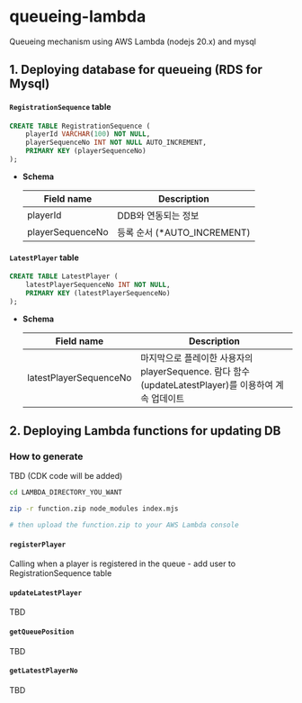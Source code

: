 # queueing-lambda
Queueing mechanism using AWS Lambda (nodejs 20.x) and mysql

## 1. Deploying database for queueing (RDS for Mysql)

#### `RegistrationSequence` table
```sql
CREATE TABLE RegistrationSequence (
    playerId VARCHAR(100) NOT NULL,
    playerSequenceNo INT NOT NULL AUTO_INCREMENT,
    PRIMARY KEY (playerSequenceNo)
);
```

- **Schema**

    | Field name | Description |
    | --- | --- |
    | playerId | DDB와 연동되는 정보 |
    | playerSequenceNo | 등록 순서  (*AUTO_INCREMENT) |


#### `LatestPlayer` table

```sql
CREATE TABLE LatestPlayer (
    latestPlayerSequenceNo INT NOT NULL,
    PRIMARY KEY (latestPlayerSequenceNo)
);
```

- **Schema**

    | Field name | Description |
    | --- | --- |
    | latestPlayerSequenceNo | 마지막으로 플레이한 사용자의 playerSequence. 람다 함수 (updateLatestPlayer)를 이용하여 계속 업데이트 |


## 2. Deploying Lambda functions for updating DB

### How to generate
TBD (CDK code will be added)

```bash
cd LAMBDA_DIRECTORY_YOU_WANT

zip -r function.zip node_modules index.mjs   

# then upload the function.zip to your AWS Lambda console
```


#### `registerPlayer` 
Calling when a player is registered in the queue - add user to RegistrationSequence table

####  `updateLatestPlayer`
TBD

#### `getQueuePosition`
TBD

#### `getLatestPlayerNo`
TBD


